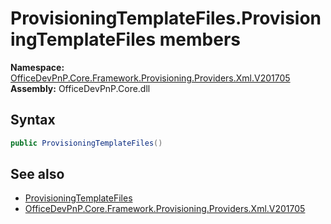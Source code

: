 # ProvisioningTemplateFiles.ProvisioningTemplateFiles members 
  

**Namespace:** [OfficeDevPnP.Core.Framework.Provisioning.Providers.Xml.V201705](OfficeDevPnP.Core.Framework.Provisioning.Providers.Xml.V201705.md)  
**Assembly:** OfficeDevPnP.Core.dll  
## Syntax
```C#
public ProvisioningTemplateFiles()
```
## See also
- [ProvisioningTemplateFiles](OfficeDevPnP.Core.Framework.Provisioning.Providers.Xml.V201705.ProvisioningTemplateFiles.md)
- [OfficeDevPnP.Core.Framework.Provisioning.Providers.Xml.V201705](OfficeDevPnP.Core.Framework.Provisioning.Providers.Xml.V201705.md)
